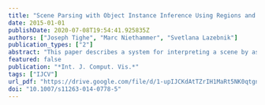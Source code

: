 ```yaml
---
title: "Scene Parsing with Object Instance Inference Using Regions and Per-exemplar Detectors"
date: 2015-01-01
publishDate: 2020-07-08T19:54:41.925835Z
authors: ["Joseph Tighe", "Marc Niethammer", "Svetlana Lazebnik"]
publication_types: ["2"]
abstract: "This paper describes a system for interpreting a scene by assigning a semantic label at every pixel and inferring the spatial extent of individual object instances together with their occlusion relationships. First we present a method for labeling each pixel aimed at achieving broad coverage across hundreds of object categories, many of them sparsely sampled. This method combines region-level features with per-exemplar sliding window detectors. Unlike traditional bounding box detectors, per-exemplar detectors perform well on classes with little training data and high intra-class variation, and they allow object masks to be transferred into the test image for pixel-level segmentation. Next, we use per-exemplar detections to generate a set of candidate object masks for a given test image. We then select a subset of objects that explain the image well and have valid overlap relationships and occlusion ordering. This is done by minimizing an integer quadratic program either using a greedy method or a standard solver. We alternate between using the object predictions to refine the pixel labels and using the pixel labels to improve the object predictions. The proposed system obtains promising results on two challenging subsets of the LabelMe dataset, the largest of which contains 45,676 images and 232 classes."
featured: false
publication: "*Int. J. Comput. Vis.*"
tags: ["IJCV"]
url_pdf: "https://drive.google.com/file/d/1-upIJCKdAtTZrIH1MaRt5NK0qtgnGqMq"
doi: "10.1007/s11263-014-0778-5"
---
```


